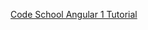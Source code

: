 [Code School Angular 1 Tutorial](
http://campus.codeschool.com/courses/shaping-up-with-angular-js/level/1/wrap-up)
